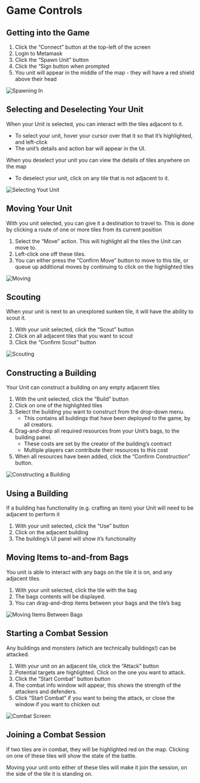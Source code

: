# Game Controls

## Getting into the Game

1. Click the “Connect” button at the top-left of the screen
2. Login to Metamask
3. Click the “Spawn Unit” button
4. Click the “Sign button when prompted
5. You unit will appear in the middle of the map - they will have a red shield above their head

![Spawning In](../images/spawn-in.png)

## Selecting and Deselecting Your Unit

When your Unit is selected, you can interact with the tiles adjacent to it.

- To select your unit, hover your cursor over that it so that it’s highlighted, and left-click
- The unit’s details and action bar will appear in the UI.

When you deselect your unit you can view the details of tiles anywhere on the map

- To deselect your unit, click on any tile that is not adjacent to it.

![Selecting Yout Unit](../images/selected-unit.png)

## Moving Your Unit

With you unit selected, you can give it a destination to travel to. This is done by clicking a route of one or more tiles from its current position

1. Select the “Move” action. This will highlight all the tiles the Unit can move to.
2. Left-click one off these tiles.
3. You can either press the “Confirm Move” button to move to this tile, or queue up additional moves by continuing to click on the highlighted tiles

![Moving](../images/move-unit.png)

## Scouting

When your unit is next to an unexplored sunken tile, it will have the ability to scout it.

1. With your unit selected, click the “Scout” button
2. Click on all adjacent tiles that you want to scout
3. Click the “Confirm Scout” button

![Scouting](../images/scout.png)

## Constructing a Building

Your Unit can construct a building on any empty adjacent tiles

1. With the unit selected, click the “Build” button
2. Click on one of the highlighted tiles
3. Select the building you want to construct from the drop-down menu. 
    - This contains all buildings that have been deployed to the game, by all creators.
4. Drag-and-drop all required resources from your Unit’s bags, to the building panel.
    - These costs are set by the creator of the building’s contract
    - Multiple players can contribute their resources to this cost
6. When all resources have been added, click the “Confirm Construction” button.

![Constructing a Building](../images/constructing-a-building.png)

## Using a Building

If a building has functionality (e.g. crafting an item) your Unit will need to be adjacent to perform it

1. With your unit selected, click the “Use” button
2. Click on the adjacent building
3. The building’s UI panel will show it’s functionality

## Moving Items to-and-from Bags

You unit is able to interact with any bags on the tile it is on, and any adjacent tiles.

1. With your unit selected, click the tile with the bag
2. The bags contents will be displayed.
3. You can drag-and-drop items between your bags and the tile’s bag

![Moving Items Between Bags](../images/moving-between-bags.png)

## Starting a Combat Session

Any buildings and monsters (which are technically buildings!) can be attacked.

1. With your unit on an adjacent tile, click the “Attack” button
2. Potential targets are highlighted. Click on the one you want to attack.
3. Click the “Start Combat” button button
4. The combat info window will appear, this shows the strength of the attackers and defenders.
5. Click “Start Combat” if you want to being the attack, or close the window if you want to chicken out

![Combat Screen](../images/combat-screen.png)

## Joining a Combat Session

If two tiles are in combat, they will be highlighted red on the map. Clicking on one of these tiles will show the state of the battle.

Moving your unit onto either of these tiles will make it join the session, on the side of the tile it is standing on.
